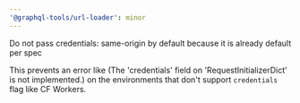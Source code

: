 ```yaml
---
'@graphql-tools/url-loader': minor
---
```


Do not pass credentials: same-origin by default because it is already default per spec

This prevents an error like (The 'credentials' field on 'RequestInitializerDict' is not implemented.) on the environments that don't support `credentials` flag like CF Workers.
